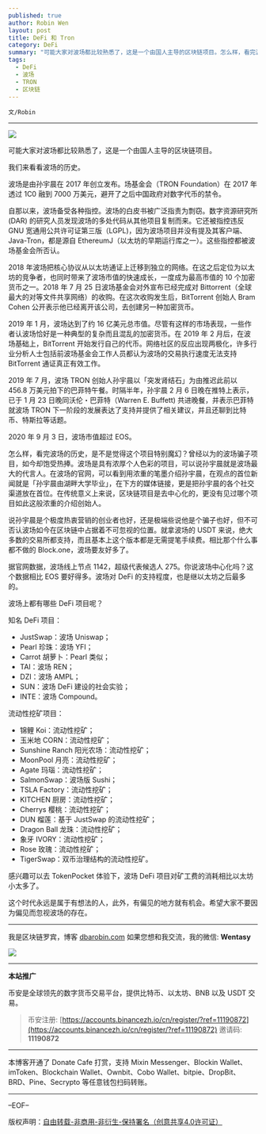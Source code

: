 ```yaml
---
published: true
author: Robin Wen
layout: post
title: DeFi 和 Tron
category: DeFi
summary: "可能大家对波场都比较熟悉了，这是一个由国人主导的区块链项目。怎么样，看完波场的历史，是不是觉得这个项目特别魔幻？曾经以为的波场骗子项目，如今却饱受热捧。波场是具有浓厚个人色彩的项目，可以说孙宇晨就是波场最大的代言人。在波场的官网，可以看到用浓重的笔墨介绍孙宇晨，在观点的首位新闻就是「孙宇晨由湖畔大学毕业」，在下方的媒体链接，更是把孙宇晨的各个社交渠道放在首位。在传统意义上来说，区块链项目是去中心化的，更没有见过哪个项目如此这般浓重的介绍创始人。这个时代永远是属于有想法的人，此外，有偏见的地方就有机会。希望大家不要因为偏见而忽视波场的存在。"
tags:
  - DeFi
  - 波场
  - TRON
  - 区块链
---
```


`文/Robin`

***

![](https://cdn.dbarobin.com/nwplse8.png)

可能大家对波场都比较熟悉了，这是一个由国人主导的区块链项目。

我们来看看波场的历史。

波场是由孙宇晨在 2017 年创立发布。场基金会（TRON Foundation）在 2017 年透过 1C0 融到 7000 万美元，避开了之后中国政府对数字代币的禁令。

自那以来，波场备受各种指控。波场的白皮书被广泛指责为剽窃。数字资源研究所 (DAR) 的研究人员发现波场的多处代码从其他项目复制而来。它还被指控违反 GNU 宽通用公共许可证第三版（LGPL)，因为波场项目并没有提及其客户端、Java-Tron，都是源自 EthereumJ（以太坊的早期运行库之一）。这些指控都被波场基金会所否认。

2018 年波场把核心协议从以太坊通证上迁移到独立的网络。在这之后定位为以太坊的竞争者，也同时带来了波场市值的快速成长，一度成为最高市值的 10 个加密货币之一。2018 年 7 月 25 日波场基金会对外宣布已经完成对 Bittorrent（全球最大的对等文件共享网络）的收购。在这次收购发生后，BitTorrent 创始人 Bram Cohen 公开表示他已经离开该公司，去创建另一种加密货币。

2019 年 1 月，波场达到了约 16 亿美元总市值。尽管有这样的市场表现，一些作者认波场恰好是一种典型的复杂而且混乱的加密货币。在 2019 年 2 月后，在波场基础上，BitTorrent 开始发行自己的代币。网络社区的反应出现两极化，许多行业分析人士包括前波场基金会工作人员都认为波场的交易执行速度无法支持 BitTorrent 通证真正有效工作。

2019 年 7 月，波场 TRON 创始人孙宇晨以「突发肾结石」为由推迟此前以 456.8 万美元拍下的巴菲特午餐。时隔半年，孙宇晨 2 月 6 日晚在推特上表示，已于 1 月 23 日晚同沃伦・巴菲特（Warren E. Buffett) 共进晚餐，并表示巴菲特就波场 TRON 下一阶段的发展表达了支持并提供了相关建议，并且还聊到比特币、特斯拉等话题。

2020 年 9 月 3 日，波场市值超过 EOS。

怎么样，看完波场的历史，是不是觉得这个项目特别魔幻？曾经以为的波场骗子项目，如今却饱受热捧。波场是具有浓厚个人色彩的项目，可以说孙宇晨就是波场最大的代言人。在波场的官网，可以看到用浓重的笔墨介绍孙宇晨，在观点的首位新闻就是「孙宇晨由湖畔大学毕业」，在下方的媒体链接，更是把孙宇晨的各个社交渠道放在首位。在传统意义上来说，区块链项目是去中心化的，更没有见过哪个项目如此这般浓重的介绍创始人。

说孙宇晨是个极度热衷营销的创业者也好，还是极端些说他是个骗子也好，但不可否认波场如今在区块链中占据着不可忽视的位置。就拿波场的 USDT 来说，绝大多数的交易所都支持，而且基本上这个版本都是无需提笔手续费。相比那个什么事都不做的 Block.one，波场要友好多了。

据官网数据，波场线上节点 1142，超级代表候选人 275。你说波场中心化吗？这个数据相比 EOS 要好得多。波场对 DeFi 的支持程度，也是继以太坊之后最多的。

波场上都有哪些 DeFi 项目呢？

知名 DeFi 项目：

* JustSwap：波场 Uniswap；
* Pearl 珍珠：波场 YFI；
* Carrot 胡萝卜：Pearl 类似；
* TAI：波场 REN；
* DZI：波场 AMPL；
* SUN：波场 DeFi 建设的社会实验；
* INTE：波场 Compound。

流动性挖矿项目：

* 锦鲤 Koi：流动性挖矿；
* 玉米地 CORN：流动性挖矿；
* Sunshine Ranch 阳光农场：流动性挖矿；
* MoonPool 月亮：流动性挖矿；
* Agate 玛瑙：流动性挖矿；
* SalmonSwap：波场版 Sushi；
* TSLA Factory：流动性挖矿；
* KITCHEN 厨房：流动性挖矿；
* Cherrys 樱桃：流动性挖矿；
* DUN 榴莲：基于 JustSwap 的流动性挖矿；
* Dragon Ball 龙珠：流动性挖矿；
* 象牙 IVORY：流动性挖矿；
* Rose 玫瑰：流动性挖矿；
* TigerSwap：双币治理结构的流动性挖矿。

感兴趣可以去 TokenPocket 体验下，波场 DeFi 项目对矿工费的消耗相比以太坊小太多了。

这个时代永远是属于有想法的人，此外，有偏见的地方就有机会。希望大家不要因为偏见而忽视波场的存在。

***

我是区块链罗宾，博客 [dbarobin.com](https://dbarobin.com/)
如果您想和我交流，我的微信: **Wentasy**

![](https://cdn.dbarobin.com/v4yywe2.png)

***

**本站推广**

币安是全球领先的数字货币交易平台，提供比特币、以太坊、BNB 以及 USDT 交易。

> 币安注册: [https://accounts.binancezh.io/cn/register/?ref=11190872](https://accounts.binancezh.io/cn/register/?ref=11190872)
> 邀请码: **11190872**

***

本博客开通了 Donate Cafe 打赏，支持 Mixin Messenger、Blockin Wallet、imToken、Blockchain Wallet、Ownbit、Cobo Wallet、bitpie、DropBit、BRD、Pine、Secrypto 等任意钱包扫码转账。

<center>
    <div class="--donate-button"
         data-button-id="f8b9df0d-af9a-460d-8258-d3f435445075"
    ></div>
</center>

***

–EOF–

版权声明：[自由转载-非商用-非衍生-保持署名（创意共享4.0许可证）](http://creativecommons.org/licenses/by-nc-nd/4.0/deed.zh)